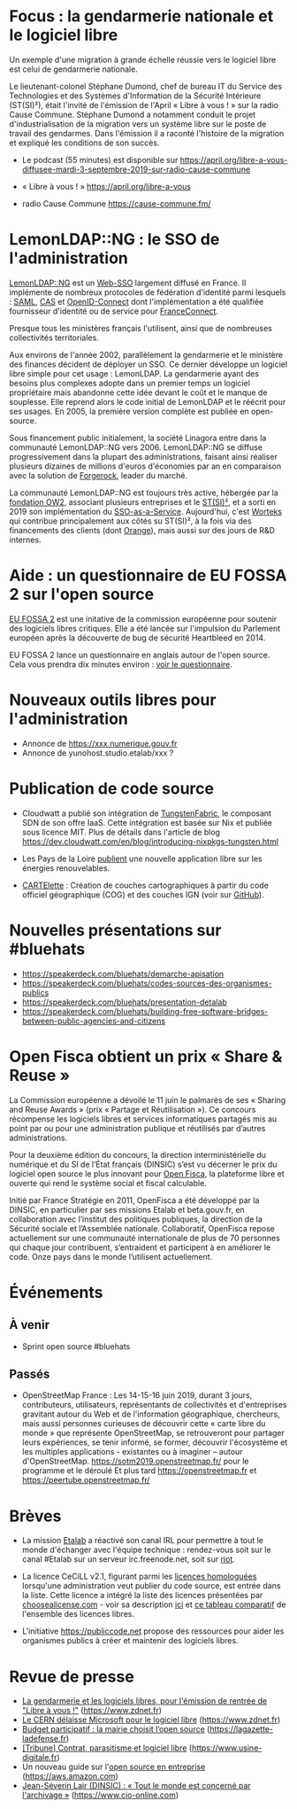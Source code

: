 

# Focus : la gendarmerie nationale et le logiciel libre

Un exemple d'une migration à grande échelle réussie vers le logiciel libre est celui de gendarmerie nationale.

Le lieutenant-colonel Stéphane Dumond, chef de bureau IT du Service des Technologies et des Systèmes d'Information de la Sécurité Intérieure (ST(SI)²), était l'invité de l'émission de l'April « Libre à vous ! » sur la radio Cause Commune. Stéphane Dumond a notamment conduit le projet d'industrialisation de la migration vers un système libre sur le poste de travail des gendarmes. Dans l'émission il a raconté l'histoire de la migration et expliqué les conditions de son succès.

-   Le podcast (55 minutes) est disponible sur <https://april.org/libre-a-vous-diffusee-mardi-3-septembre-2019-sur-radio-cause-commune>

-   « Libre à vous ! » <https://april.org/libre-a-vous>

-   radio Cause Commune <https://cause-commune.fm/>


# LemonLDAP::NG : le SSO de l'administration

[LemonLDAP::NG](https://lemonldap-ng.org/welcome/) est un [Web-SSO](https://fr.wikipedia.org/wiki/Authentification_unique) largement diffusé en France. Il implémente de nombreux protocoles de fédération d'identité parmi lesquels : [SAML](https://fr.wikipedia.org/wiki/Security_assertion_markup_language), [CAS](https://fr.wikipedia.org/wiki/Central_Authentication_Service) et [OpenID-Connect](https://fr.wikipedia.org/wiki/OpenID_Connect) dont l'implémentation a été qualifiée fournisseur d'identité ou de service pour [FranceConnect](https://fr.wikipedia.org/wiki/FranceConnect).

Presque tous les ministères français l'utilisent, ainsi que de nombreuses collectivités territoriales.

Aux environs de l'année 2002, parallèlement la gendarmerie et le ministère des finances décident de déployer un SSO. Ce dernier développe un logiciel libre simple pour cet usage : LemonLDAP. La gendarmerie ayant des besoins plus complexes adopte dans un premier temps un logiciel propriétaire mais abandonne cette idée devant le coût et le manque de souplesse. Elle reprend alors le code initial de LemonLDAP et le réécrit pour ses usages. En 2005, la première version complète est publiée en open-source.

Sous financement public initialement, la société Linagora entre dans la communauté LemonLDAP::NG vers 2006. LemonLDAP::NG se diffuse progressivement dans la plupart des administrations, faisant ainsi réaliser plusieurs dizaines de millions d'euros d'économies par an en comparaison avec la solution de [Forgerock](https://www.forgerock.com/platform/access-management/sso), leader du marché.

La communauté LemonLDAP::NG est toujours très active, hébergée par la [fondation OW2](https://www.ow2.org/), associant plusieurs entreprises et le [ST(SI)²](https://fr.wikipedia.org/wiki/Service_des_technologies_et_des_syst%C3%A8mes_d%27information_de_la_S%C3%A9curit%C3%A9_int%C3%A9rieure), et a sorti en 2019 son implémentation du [SSO-as-a-Service](https://lemonldap-ng.org/documentation/2.0/ssoaas).  Aujourd'hui, c'est [Worteks](https://www.worteks.com/fr/) qui contribue principalement aux côtés su ST(SI)², à la fois via des financements des clients (dont [Orange](https://www.orange.fr)), mais aussi sur des jours de R&D internes.


# Aide : un questionnaire de EU FOSSA 2 sur l'open source

[EU FOSSA 2](https://ec.europa.eu/info/departments/informatics/eu-fossa-2_en) est une initative de la commission européenne pour soutenir des logiciels libres critiques.  Elle a été lancée sur l'impulsion du Parlement européen après la découverte de bug de sécurité Heartbleed en 2014.

EU FOSSA 2 lance un questionnaire en anglais autour de l'open source.  Cela vous prendra dix minutes environ : [voir le questionnaire](https://ec.europa.eu/eusurvey/runner/EUFOSSA2-Survey).


# Nouveaux outils libres pour l'administration

-   Annonce de <https://xxx.numerique.gouv.fr>
-   Annonce de yunohost.studio.etalab/xxx ?


# Publication de code source

-   Cloudwatt a publié son intégration de [TungstenFabric](https://github.com/cloudwatt/nixpkgs-tungsten), le composant SDN de son offre IaaS.  Cette intégration est basée sur Nix et publiée sous licence MIT.  Plus de détails dans l'article de blog <https://dev.cloudwatt.com/en/blog/introducing-nixpkgs-tungsten.html>

-   Les Pays de la Loire [publient](https://www.data.gouv.fr/fr/reuses/pays-de-la-loire-publication-dune-nouvelle-application-sur-les-energies-renouvelables/) une nouvelle application libre sur les énergies renouvelables.

-   [CARTElette](https://www.data.gouv.fr/fr/reuses/cartelette-creation-de-couches-cartographiques-a-partir-du-code-officiel-geographique-cog-et-des-couches-ign/) : Création de couches cartographiques à partir du code officiel géographique (COG) et des couches IGN (voir sur [GitHub](https://github.com/antuki/CARTElette)).


# Nouvelles présentations sur #bluehats

-   <https://speakerdeck.com/bluehats/demarche-apisation>
-   <https://speakerdeck.com/bluehats/codes-sources-des-organismes-publics>
-   <https://speakerdeck.com/bluehats/presentation-detalab>
-   <https://speakerdeck.com/bluehats/building-free-software-bridges-between-public-agencies-and-citizens>


# Open Fisca obtient un prix « Share & Reuse »

La Commission européenne a dévoilé le 11 juin le palmarès de ses « Sharing and Reuse Awards » (prix « Partage et Réutilisation »).  Ce concours récompense les logiciels libres et services informatiques partagés mis au point par ou pour une administration publique et réutilisés par d’autres administrations.

Pour la deuxième édition du concours, la direction interministérielle du numérique et du SI de l’État français (DINSIC) s’est vu décerner le prix du logiciel open source le plus innovant pour [Open Fisca](https://openfisca.org/en/), la plateforme libre et ouverte qui rend le système social et fiscal calculable.

Initié par France Stratégie en 2011, OpenFisca a été développé par la DINSIC, en particulier par ses missions Etalab et beta.gouv.fr, en collaboration avec l’institut des politiques publiques, la direction de la Sécurité sociale et l’Assemblée nationale.  Collaboratif, OpenFisca repose actuellement sur une communauté internationale de plus de 70 personnes qui chaque jour contribuent, s’entraident et participent à en améliorer le code.  Onze pays dans le monde l’utilisent actuellement.


# Événements


## À venir

-   Sprint open source #bluehats


## Passés

-   OpenStreetMap France : Les 14-15-16 juin 2019, durant 3 jours, contributeurs, utilisateurs, représentants de collectivités et d'entreprises gravitant autour du Web et de l'information géographique, chercheurs, mais aussi personnes curieuses de découvrir cette « carte libre du monde » que représente OpenStreetMap, se retrouveront pour partager leurs expériences, se tenir informé, se former, découvrir l'écosystème et les multiples applications - existantes ou à imaginer – autour d'OpenStreetMap.  <https://sotm2019.openstreetmap.fr/> pour le programme et le déroulé Et plus tard <https://openstreetmap.fr> et <https://peertube.openstreetmap.fr/>


# Brèves

-   La mission [Etalab](https://www.etalab.gouv.fr/) a réactivé son canal IRL pour permettre à tout le monde d'échanger avec l'équipe technique : rendez-vous soit sur le canal #Etalab sur un serveur irc.freenode.net, soit sur [riot](https://riot.im/app/#/room/#freenode_#etalab:matrix.org).

-   La licence CeCiLL v2.1, figurant parmi les [licences homologuées](https://www.data.gouv.fr/fr/licences) lorsqu'une administration veut publier du code source, est entrée dans la liste.  Cette licence a intégré la liste des licences présentées par [choosealicense.com](https://choosealicense.com) - voir sa description [ici](https://choosealicense.com/licenses/cecill-2.1/) et [ce tableau comparatif](https://choosealicense.com/appendix/) de l'ensemble des licences libres.

-   L'initiative <https://publiccode.net> propose des ressources pour aider les organismes publics à créer et maintenir des logiciels libres.


# Revue de presse

-   [La gendarmerie et les logiciels libres, pour l'émission de rentrée de "Libre à vous !"](https://www.zdnet.fr/blogs/l-esprit-libre/la-gendarmerie-et-les-logiciels-libres-pour-l-emission-de-rentree-de-libre-a-vous-39889841.htm) (<https://www.zdnet.fr>)
-   [Le CERN délaisse Microsoft pour le logiciel libre](https://www.zdnet.fr/actualites/le-cern-delaisse-microsoft-pour-le-logiciel-libre-39885945.htm) (<https://www.zdnet.fr>)
-   [Budget participatif : la mairie choisit l’open source](https://lagazette-ladefense.fr/2019/06/19/budget-participatif-la-mairie-choisit-lopen-source/) (<https://lagazette-ladefense.fr>)
-   [[Tribune] Contrat, parasitisme et logiciel libre](https://www.usine-digitale.fr/article/tribune-contrat-parasitisme-et-logiciel-libre.N871845) (<https://www.usine-digitale.fr>)
-   Un nouveau guide sur l'[open source en entreprise](https://aws.amazon.com/fr/opensource/enterprise-oss-book/) (<https://aws.amazon.com>)
-   [Jean-Séverin Lair (DINSIC) : « Tout le monde est concerné par l'archivage »](https://www.cio-online.com/actualites/lire-jean-severin-lair-dinsic-%C2%A0-%C2%A0tout-le-monde-est-concerne-par-l-archivage%C2%A0-11301.html) (<https://www.cio-online.com>)

